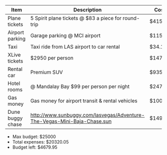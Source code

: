 |Item|Description|Cost|
|----|-----------|----|
|Plane tickets|5 Spirit plane tickets @ $83 a piece for round-trip|$415|
|Airport parking|Garage parking @ MCI airport|$115|
|Taxi|Taxi ride from LAS airport to car rental|$34.12|
|XLive tickets|$2950 per person|$14750|
|Rental car|Premium SUV|$935.93|
|Hotel rooms|@ Mandalay Bay $99 per person per night|$2475|
|Gas money|Gas money for airport transit & rental vehicles|$100|
|Dune buggy chase|http://www.sunbuggy.com/lasvegas/Adventure-The-Vegas-Mini-Baja-Chase.sun|$1495|

- Max budget:     $25000
- Total expenses: $20320.05
- Budget left:     $4679.95
